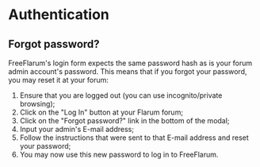 # Authentication

## Forgot password?

FreeFlarum's login form expects the same password hash as is your forum admin account's password.
This means that if you forgot your password, you may reset it at your forum:

1. Ensure that you are logged out (you can use incognito/private browsing);
2. Click on the "Log In" button at your Flarum forum;
3. Click on the "Forgot password?" link in the bottom of the modal;
4. Input your admin's E-mail address;
5. Follow the instructions that were sent to that E-mail address and reset your password;
6. You may now use this new password to log in to FreeFlarum.
